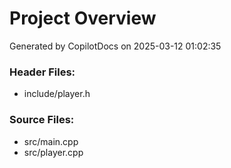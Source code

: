 # Project Overview

Generated by CopilotDocs on 2025-03-12 01:02:35

### Header Files:

- include/player.h

### Source Files:

- src/main.cpp
- src/player.cpp